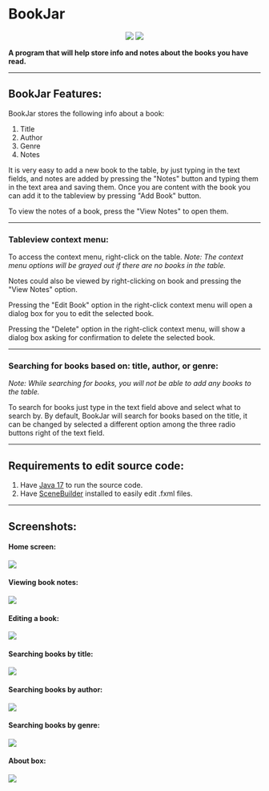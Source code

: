<!--Version-1.1.0-->

# BookJar

<p align="center">
  <a href="https://github.com/jrt345/BookJar/releases/"><img src="https://img.shields.io/github/v/release/jrt345/bookjar"/></a>
  <a href="https://opensource.org/licenses/MIT"><img src="https://img.shields.io/github/license/jrt345/bookjar"/></a>
</p>

**A program that will help store info and notes about the books you have read.**

***

## BookJar Features:

BookJar stores the following info about a book: 

1. Title
2. Author 
3. Genre
4. Notes 

It is very easy to add a new book to the table, by just typing in the text fields,
and notes are added by pressing the "Notes" button and typing them in the text area
and saving them. Once you are content with the book you can add it to the tableview
by pressing "Add Book" button.

To view the notes of a book, press the "View Notes" to open them.

***

### Tableview context menu:

To access the context menu, right-click on the table.
*Note: The context menu options will be grayed out if there are no books in the table.*

Notes could also be viewed by right-clicking on book and pressing the "View Notes" option.

Pressing the "Edit Book" option in the right-click context menu will open a
dialog box for you to edit the selected book.

Pressing the "Delete" option in the right-click context menu, will show a dialog box 
asking for confirmation to delete the selected book.

***

### Searching for books based on: title, author, or genre:
*Note: While searching for books, you will not be able to add any books to the table.*

To search for books just type in the text field above and select what to search by.
By default, BookJar will search for books based on the title, it can be changed
by selected a different option among the three radio buttons right of the text field.

***

## Requirements to edit source code:

1. Have [Java 17](https://jdk.java.net/) to run the source code.
2. Have [SceneBuilder](https://gluonhq.com/products/scene-builder/) installed to easily edit .fxml files.

***

## Screenshots:

#### Home screen:
<img src="screenshots/BookJar-home.png"/>

#### Viewing book notes:
<img src="screenshots/BookJar-view_notes.png"/>

#### Editing a book:
<img src="screenshots/BookJar-edit_book.png"/>

#### Searching books by title:
<img src="screenshots/BookJar-search-title.png"/>

#### Searching books by author:
<img src="screenshots/BookJar-search-author.png"/>

#### Searching books by genre:
<img src="screenshots/BookJar-search-genre.png"/>

#### About box:
<img src="screenshots/BookJar-about.png"/>
